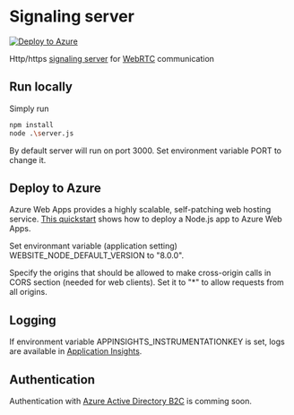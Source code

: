 # Signaling server

[![Deploy to Azure](http://azuredeploy.net/deploybutton.png)](https://azuredeploy.net/)

Http/https [signaling server](https://www.html5rocks.com/en/tutorials/webrtc/infrastructure/) for [WebRTC](https://webrtc.org/)  communication

## Run locally
Simply run
```bash
npm install
node .\server.js
```

By default server will run on port 3000. Set environment variable PORT to change it.

## Deploy to Azure
Azure Web Apps provides a highly scalable, self-patching web hosting service. [This quickstart](https://docs.microsoft.com/en-us/azure/app-service-web/app-service-web-get-started-nodejs) shows how to deploy a Node.js app to Azure Web Apps.

Set environmant variable (application setting) WEBSITE_NODE_DEFAULT_VERSION to "8.0.0".

Specify the origins that should be allowed to make cross-origin calls in CORS section (needed for web clients). Set it to "\*" to allow requests from all origins.

## Logging
If environment variable APPINSIGHTS_INSTRUMENTATIONKEY is set, logs are available in [Application Insights](https://docs.microsoft.com/en-us/azure/application-insights/app-insights-nodejs).

## Authentication
Authentication with [Azure Active Directory B2C](https://docs.microsoft.com/en-us/azure/active-directory-b2c/active-directory-b2c-overview) is comming soon.
